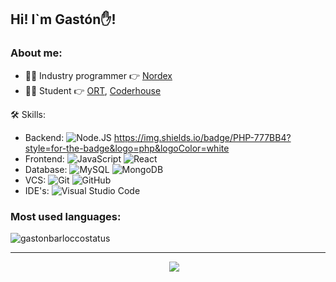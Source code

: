 ## Hi! I`m Gastón✋!

### About me:

- 👨‍💻 Industry programmer 👉 [Nordex](https://www.nordex.com.uy)
- 👨‍🏫 Student 👉 [ORT](https://www.ort.edu.uy), [Coderhouse](https://www.coderhouse.com/)

🛠  Skills:

- Backend: ![Node.JS](https://img.shields.io/badge/Node.js-43853D?style=flat-square&logo=node.js&logoColor=white) https://img.shields.io/badge/PHP-777BB4?style=for-the-badge&logo=php&logoColor=white
- Frontend: ![JavaScript](https://img.shields.io/badge/JavaScript-F7DF1E?style=flat-square&logo=javascript&logoColor=black) ![React](https://img.shields.io/badge/React-20232A?style=flat-square&logo=react&logoColor=61DAFB)
- Database: ![MySQL](https://img.shields.io/badge/MySQL-00000F?style=flat-square&logo=mysql&logoColor=white) ![MongoDB](https://img.shields.io/badge/MongoDB-4EA94B?style=flat-square&logo=mongodb&logoColor=white)
- VCS: ![Git](https://img.shields.io/badge/GitHub-f54d27?style=flat-square&logo=git&logoColor=white) ![GitHub](https://img.shields.io/badge/GitHub-100000?style=flat-square&logo=github&logoColor=white)
- IDE's: ![Visual Studio Code](https://img.shields.io/badge/-Visual%20Studio%20Code-25acf2?style=flat-square&logo=visual-studio-code&logoColor=white)

### Most used languages:

<p align='left'><img align="center" src="https://github-readme-stats.vercel.app/api/top-langs?username=GBarlocco&show_icons=true&locale=en&langs_count=8&theme=aura&layout=compact&hide=html,shell" alt="gastonbarloccostatus" /></p>

---

<p align='center'>
&nbsp;&nbsp;&nbsp;&nbsp;
  <a href="https://www.linkedin.com/in/gastón-barlocco-315756148/"><img src="https://img.shields.io/badge/linkedin-%230077B5.svg?&style=for-the-badge&logo=linkedin&logoColor=white" /></a>
</p>
